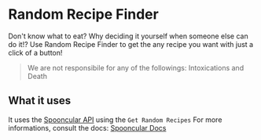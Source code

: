 # Random Recipe Finder

Don't know what to eat? Why deciding it yourself when someone else can do it!? Use Random Recipe Finder to get the any recipe you want with just a click of a button!
>We are not responsibile for any of the followings: Intoxications and Death

## What it uses

It uses the [Spooncular API](https://spoonacular.com/food-api) using the ```Get Random Recipes```
For more informations, consult the docs: [Spooncular Docs](https://spoonacular.com/food-api/docs)
